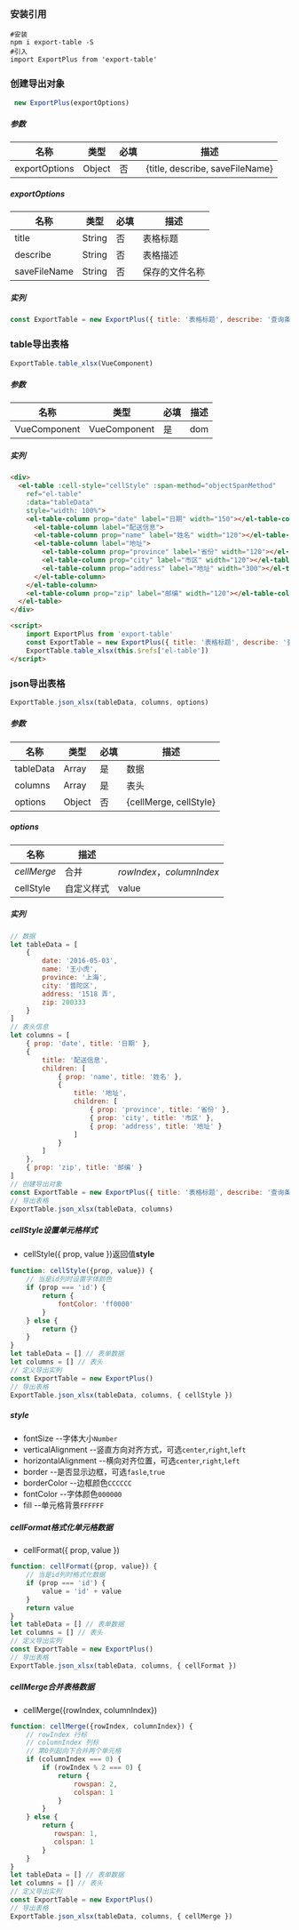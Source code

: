 ### 安装引用

```shell
#安装
npm i export-table -S
#引入
import ExportPlus from 'export-table'
```

### 创建导出对象

```javascript
 new ExportPlus(exportOptions)
```

##### 参数

| 名称          | 类型   | 必填 | 描述                            |
| ------------- | ------ | ---- | ------------------------------- |
| exportOptions | Object | 否   | {title, describe, saveFileName} |

##### exportOptions

| 名称         | 类型   | 必填 | 描述           |
| ------------ | ------ | ---- | -------------- |
| title        | String | 否   | 表格标题       |
| describe     | String | 否   | 表格描述       |
| saveFileName | String | 否   | 保存的文件名称 |

##### 实列

```javascript
const ExportTable = new ExportPlus({ title: '表格标题', describe: '查询条件' })
```

### table导出表格

```javascript
ExportTable.table_xlsx(VueComponent)
```

##### 参数

| 名称         | 类型         | 必填 | 描述 |
| ------------ | ------------ | ---- | ---- |
| VueComponent | VueComponent | 是   | dom  |

##### 实列

```html
<div>
  <el-table :cell-style="cellStyle" :span-method="objectSpanMethod"
    ref="el-table"
    :data="tableData"
    style="width: 100%">
    <el-table-column prop="date" label="日期" width="150"></el-table-column>
      <el-table-column label="配送信息">
      <el-table-column prop="name" label="姓名" width="120"></el-table-column>
      <el-table-column label="地址">
        <el-table-column prop="province" label="省份" width="120"></el-table-column>
    	<el-table-column prop="city" label="市区" width="120"></el-table-column>
    	<el-table-column prop="address" label="地址" width="300"></el-table-column>
      </el-table-column>
    </el-table-column>
    <el-table-column prop="zip" label="邮编" width="120"></el-table-column>
  </el-table>
</div>

<script>
    import ExportPlus from 'export-table'
    const ExportTable = new ExportPlus({ title: '表格标题', describe: '查询条件' })
    ExportTable.table_xlsx(this.$refs['el-table'])
</script>
```

### json导出表格

```javascript
ExportTable.json_xlsx(tableData, columns, options)
```

##### 参数

| 名称      | 类型   | 必填 | 描述                   |
| --------- | ------ | ---- | ---------------------- |
| tableData | Array  | 是   | 数据                   |
| columns   | Array  | 是   | 表头                   |
| options   | Object | 否   | {cellMerge, cellStyle} |

##### options

| 名称        | 描述       |                           |
| ----------- | ---------- | ------------------------- |
| *cellMerge* | 合并       | *rowIndex*，*columnIndex* |
| cellStyle   | 自定义样式 | value                     |

##### 实列

```javascript
// 数据     
let tableData = [
    {
        date: '2016-05-03',
        name: '王小虎',
        province: '上海',
        city: '普陀区',
        address: '1518 弄',
        zip: 200333
    }
]
// 表头信息
let columns = [
    { prop: 'date', title: '日期' },
    {
        title: '配送信息',
        children: [
            { prop: 'name', title: '姓名' },
            {
                title: '地址',
                children: [
                    { prop: 'province', title: '省份' },
                    { prop: 'city', title: '市区' },
                    { prop: 'address', title: '地址' }
                ]
            }
        ]
    },
    { prop: 'zip', title: '邮编' }
]
// 创建导出对象
const ExportTable = new ExportPlus({ title: '表格标题', describe: '查询条件' })
// 导出表格
ExportTable.json_xlsx(tableData, columns)
```

##### cellStyle设置单元格样式

- cellStyle({ prop, value })返回值**style**

```javascript
function: cellStyle({prop, value}) {
	// 当是id列时设置字体颜色
    if (prop === 'id') {
        return {
            fontColor: 'ff0000'
        }
    } else {
        return {}
    }
}
let tableData = [] // 表单数据
let columns = [] // 表头
// 定义导出实列
const ExportTable = new ExportPlus()
// 导出表格
ExportTable.json_xlsx(tableData, columns, { cellStyle })
```

##### style

- fontSize --字体大小`Number`
- verticalAlignment --竖直方向对齐方式，可选`center`,`right`,`left`
- horizontalAlignment --横向对齐位置，可选`center`,`right`,`left`
- border --是否显示边框，可选`fasle`,`true`
- borderColor --边框颜色`CCCCCC`
- fontColor --字体颜色`000000`
- fill --单元格背景`FFFFFF`

##### cellFormat格式化单元格数据

- cellFormat({ prop, value })

```javascript
function: cellFormat({prop, value}) {
	// 当是id列时格式化数据
    if (prop === 'id') {
        value = 'id' + value
    }
	return value
}
let tableData = [] // 表单数据
let columns = [] // 表头
// 定义导出实列
const ExportTable = new ExportPlus()
// 导出表格
ExportTable.json_xlsx(tableData, columns, { cellFormat })
```

##### cellMerge合并表格数据

- cellMerge({rowIndex, columnIndex})

```javascript
function: cellMerge({rowIndex, columnIndex}) {
	// rowIndex 行标
    // columnIndex 列标
    // 第0列起向下合并两个单元格
    if (columnIndex === 0) {
        if (rowIndex % 2 === 0) {
            return {
                rowspan: 2,
                colspan: 1
            }
        }
    } else {
        return {
           rowspan: 1,
           colspan: 1 
        }
    }
}
let tableData = [] // 表单数据
let columns = [] // 表头
// 定义导出实列
const ExportTable = new ExportPlus()
// 导出表格
ExportTable.json_xlsx(tableData, columns, { cellMerge })
```

